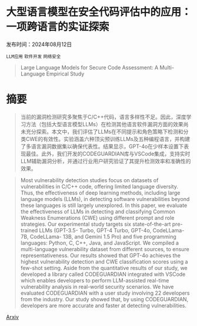 # 大型语言模型在安全代码评估中的应用：一项跨语言的实证探索

发布时间：2024年08月12日

`LLM应用` `软件开发` `网络安全`

> Large Language Models for Secure Code Assessment: A Multi-Language Empirical Study

# 摘要

> 当前的漏洞检测研究多聚焦于C/C++代码，语言多样性不足。因此，深度学习方法（包括大型语言模型LLMs）在检测其他语言软件漏洞方面的效果尚未充分探索。本文中，我们评估了LLMs在不同提示和角色策略下检测和分类CWE的有效性。实验涵盖六种顶尖预训练LLMs及五种编程语言，并构建了多语言漏洞数据集以确保代表性。结果显示，GPT-4o在少样本设置下表现最佳。此外，我们开发的CODEGUARDIAN库与VSCode集成，支持实时LLM辅助漏洞分析，并通过行业用户研究验证了其提升检测效率和准确性的效果。

> Most vulnerability detection studies focus on datasets of vulnerabilities in C/C++ code, offering limited language diversity. Thus, the effectiveness of deep learning methods, including large language models (LLMs), in detecting software vulnerabilities beyond these languages is still largely unexplored. In this paper, we evaluate the effectiveness of LLMs in detecting and classifying Common Weakness Enumerations (CWE) using different prompt and role strategies. Our experimental study targets six state-of-the-art pre-trained LLMs (GPT-3.5- Turbo, GPT-4 Turbo, GPT-4o, CodeLLama-7B, CodeLLama- 13B, and Gemini 1.5 Pro) and five programming languages: Python, C, C++, Java, and JavaScript. We compiled a multi-language vulnerability dataset from different sources, to ensure representativeness. Our results showed that GPT-4o achieves the highest vulnerability detection and CWE classification scores using a few-shot setting. Aside from the quantitative results of our study, we developed a library called CODEGUARDIAN integrated with VSCode which enables developers to perform LLM-assisted real-time vulnerability analysis in real-world security scenarios. We have evaluated CODEGUARDIAN with a user study involving 22 developers from the industry. Our study showed that, by using CODEGUARDIAN, developers are more accurate and faster at detecting vulnerabilities.

[Arxiv](https://arxiv.org/abs/2408.06428)